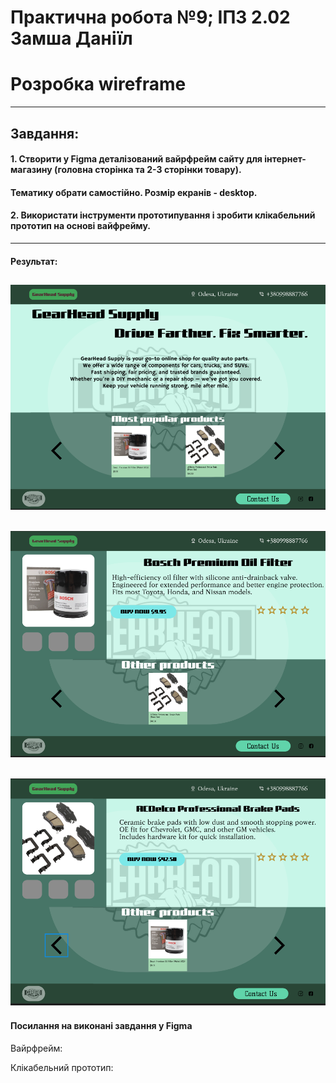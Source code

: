 # Практична робота №9; ІПЗ 2.02 Замша Даніїл
# Розробка wireframe
---

## Завдання:
#### 1. Cтворити у Figma  деталізований  вайрфрейм  сайту для інтернет-магазину (головна сторінка та 2-3 сторінки товару).
#### Тематику обрати самостійно. Розмір екранів - desktop.
#### 2. Використати інструменти прототипування і зробити клікабельний прототип на основі вайфрейму.
---

#### Результат:
![page1](images/page1.png "Main page")
---
![page2](images/page2.png "Product 1")
---
![page3](images/page3.png "Product 2")
---

#### Посилання на виконані завдання у Figma

Вайрфрейм:


Клікабельний прототип:

